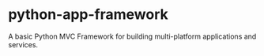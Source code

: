 python-app-framework
====================

A basic Python MVC Framework for building multi-platform applications and services.
